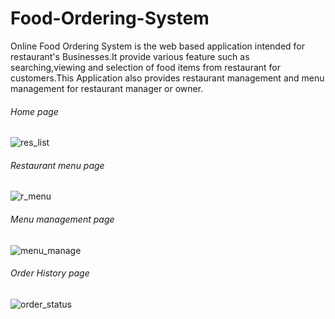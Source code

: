 # Food-Ordering-System
Online Food Ordering System is the web based application intended for restaurant's Businesses.It provide various feature such as searching,viewing and selection of food items from restaurant for customers.This Application also provides restaurant management and menu management for restaurant manager or owner.


###### Home page
![res_list](https://user-images.githubusercontent.com/20842692/50056350-f1761480-0180-11e9-9f53-348cae2c620e.png)

###### Restaurant menu page
![r_menu](https://user-images.githubusercontent.com/20842692/50056372-4023ae80-0181-11e9-9fb8-ccff9e493dd8.png)

###### Menu management page
![menu_manage](https://user-images.githubusercontent.com/20842692/50056396-9e509180-0181-11e9-89f4-ea356c1a8862.png)

###### Order History page
![order_status](https://user-images.githubusercontent.com/20842692/50056409-d2c44d80-0181-11e9-8b3a-0266fc5f8436.png)
